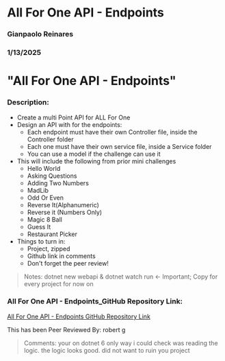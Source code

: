 # All For One API - Endpoints

### Gianpaolo Reinares
### 1/13/2025
# "All For One API - Endpoints"
### Description: 

- Create a multi Point API for ALL For One 
- Design an API with for the endpoints:
    * Each endpoint must have their own Controller file, inside the Controller folder
    * Each one must have their own service file, inside a Service folder
    * You can use a model if the challenge can use it
- This will include the following from prior mini challenges 
    * Hello World
    * Asking Questions
    * Adding Two Numbers
    * MadLib
    * Odd Or Even
    * Reverse It(Alphanumeric)
    * Reverse it (Numbers Only)
    * Magic 8 Ball
    * Guess It
    * Restaurant Picker
- Things to turn in:
    * Project, zipped
    * Github link in comments
    * Don't forget the peer review!

> Notes: dotnet new webapi & dotnet watch run <- Important; Copy for every project for now on

### All For One API - Endpoints_GitHub Repository Link:
[All For One API - Endpoints GitHub Repository Link]()

This has been Peer Reviewed By: robert g
> Comments: your on dotnet 6 only way i could check was reading the logic. the logic looks good. did not want to ruin you project 